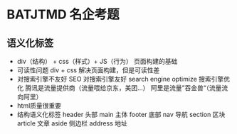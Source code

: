# BATJTMD 名企考题

## 语义化标签
- div（结构） + css（样式）+ JS（行为） 页面构建的基础 
- 可读性问题 
    div + css 解决页面构建，但是可读性差
- 对搜索引擎不友好
    SEO 对搜索引擎友好
    search engine optimize 搜索引擎优化
    腾讯是流量提供商（流量喂给京东，美团...）
    阿里是流量”吞金兽“（流量流向阿里）
- html质量很重要
- 结构语义化标签
    header 头部 main 主体 footer 底部 
    nav 导航 section 区块 article 文章 aside 侧边栏 
    address 地址